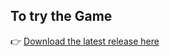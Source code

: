 
## To try the Game

👉 [Download the latest release here](https://github.com/PavelManolache/2DGameEngine/releases/tag/Game)
